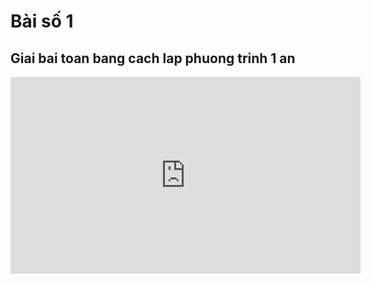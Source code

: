 # Bài số 1

## Giai bai toan bang cach lap phuong trinh 1 an
<iframe width="560" height="315" src="https://www.youtube.com/embed/-9fQbbYITpo?si=7xl1fFOFrgF7p7ZH" title="YouTube video player" frameborder="0" allow="accelerometer; autoplay; clipboard-write; encrypted-media; gyroscope; picture-in-picture; web-share" referrerpolicy="strict-origin-when-cross-origin" allowfullscreen></iframe>